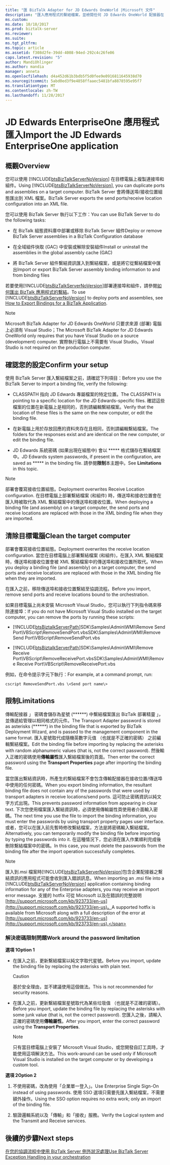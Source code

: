 ```yaml
---
title: "匯 BizTalk Adapter for JD Edwards OneWorld |Microsoft 文件"
description: "匯入應用程式的繫結檔案，並檢閱任何 JD Edwards OneWorld 配接器在 BizTalk 的限制"
ms.custom: 
ms.date: 10/18/2017
ms.prod: biztalk-server
ms.reviewer: 
ms.suite: 
ms.tgt_pltfrm: 
ms.topic: article
ms.assetid: f308d2fe-39dd-4008-94ed-292c4c26fe06
caps.latest.revision: "5"
author: MandiOhlinger
ms.author: mandia
manager: anneta
ms.openlocfilehash: d4a452d61b3bdb5f5d0fee9e0916811645938d70
ms.sourcegitcommit: 5abd0ed3f9e4858ffaaec5481bfa8878595e95f7
ms.translationtype: MT
ms.contentlocale: zh-TW
ms.lasthandoff: 11/28/2017
---
```

# <a name="import-the-jd-edwards-enterpriseone-application"></a><span data-ttu-id="7ca1e-103">JD Edwards EnterpriseOne 應用程式匯入</span><span class="sxs-lookup"><span data-stu-id="7ca1e-103">Import the JD Edwards EnterpriseOne application</span></span>
  
## <a name="overview"></a><span data-ttu-id="7ca1e-104">概觀</span><span class="sxs-lookup"><span data-stu-id="7ca1e-104">Overview</span></span>
<span data-ttu-id="7ca1e-105">您可以使用 [!INCLUDE[btsBizTalkServerNoVersion](../includes/btsbiztalkservernoversion-md.md)] 在目標電腦上複製連接埠和組件。</span><span class="sxs-lookup"><span data-stu-id="7ca1e-105">Using [!INCLUDE[btsBizTalkServerNoVersion](../includes/btsbiztalkservernoversion-md.md)], you can duplicate ports and assemblies on a target computer.</span></span> <span data-ttu-id="7ca1e-106">BizTalk Server 會將傳送埠/接收位置組態匯出到 XML 檔案。</span><span class="sxs-lookup"><span data-stu-id="7ca1e-106">BizTalk Server exports the send ports/receive location configuration into an XML file.</span></span>  
  
 <span data-ttu-id="7ca1e-107">您可以使用 BizTalk Server 執行以下工作：</span><span class="sxs-lookup"><span data-stu-id="7ca1e-107">You can use BizTalk Server to do the following tasks:</span></span>  
  
-   <span data-ttu-id="7ca1e-108">在 BizTalk 組態資料庫中部署或移除 BizTalk Server 組件</span><span class="sxs-lookup"><span data-stu-id="7ca1e-108">Deploy or remove BizTalk Server assemblies in a BizTalk Configuration database</span></span>  
  
-   <span data-ttu-id="7ca1e-109">在全域組件快取 (GAC) 中安裝或解除安裝組件</span><span class="sxs-lookup"><span data-stu-id="7ca1e-109">Install or uninstall the assemblies in the global assembly cache (GAC)</span></span>  
  
-   <span data-ttu-id="7ca1e-110">將 BizTalk Server 組件繫結資訊匯入到繫結檔案，或是將它從繫結檔案中匯出</span><span class="sxs-lookup"><span data-stu-id="7ca1e-110">Import or export BizTalk Server assembly binding information to and from binding files</span></span>  

<span data-ttu-id="7ca1e-111">若要使用[!INCLUDE[btsBizTalkServerNoVersion](../includes/btsbiztalkservernoversion-md.md)]部署連接埠和組件，請參閱[如何匯出 BizTalk 應用程式的繫結](../core/how-to-export-bindings-for-a-biztalk-application.md)。</span><span class="sxs-lookup"><span data-stu-id="7ca1e-111">To use [!INCLUDE[btsBizTalkServerNoVersion](../includes/btsbiztalkservernoversion-md.md)] to deploy ports and assemblies, see [How to Export Bindings for a BizTalk Application](../core/how-to-export-bindings-for-a-biztalk-application.md).</span></span>  
  
> [!NOTE]
>  <span data-ttu-id="7ca1e-112">Microsoft BizTalk Adapter for JD Edwards OneWorld 只要求來源 (部署) 電腦上必須有 Visual Studio；</span><span class="sxs-lookup"><span data-stu-id="7ca1e-112">The Microsoft BizTalk Adapter for JD Edwards OneWorld only requires that you have Visual Studio on a source (development) computer.</span></span> <span data-ttu-id="7ca1e-113">實際執行電腦上不需要有 Visual Studio。</span><span class="sxs-lookup"><span data-stu-id="7ca1e-113">Visual Studio is not required on the production computer.</span></span>  

## <a name="confirm-your-setup"></a><span data-ttu-id="7ca1e-114">確認您的設定</span><span class="sxs-lookup"><span data-stu-id="7ca1e-114">Confirm your setup</span></span>
<span data-ttu-id="7ca1e-115">使用 BizTalk Server 匯入繫結檔案之前，請確認下列項目：</span><span class="sxs-lookup"><span data-stu-id="7ca1e-115">Before you use the BizTalk Server to import a binding file, verify the following:</span></span>  
  
-   <span data-ttu-id="7ca1e-116">CLASSPATH 指向 JD Edwards 專屬檔案的特定位置。</span><span class="sxs-lookup"><span data-stu-id="7ca1e-116">The CLASSPATH is pointing to a specific location for the JD Edwards-specific files.</span></span> <span data-ttu-id="7ca1e-117">確認這些檔案的位置在新電腦上是相同的，否則請編輯繫結檔案。</span><span class="sxs-lookup"><span data-stu-id="7ca1e-117">Verify that the location of these files is the same on the new computer, or edit the binding file.</span></span>  
  
-   <span data-ttu-id="7ca1e-118">在新電腦上用於存放回應的資料夾存在且相同，否則請編輯繫結檔案。</span><span class="sxs-lookup"><span data-stu-id="7ca1e-118">The folders for the responses exist and are identical on the new computer, or edit the binding file.</span></span>  
  
-   <span data-ttu-id="7ca1e-119">JD Edwards 系統密碼 (如果出現在組態中) 會以 ***** 格式儲存在繫結檔案中。</span><span class="sxs-lookup"><span data-stu-id="7ca1e-119">JD Edwards system passwords, if present in the configuration, are saved as ***** in the binding file.</span></span> <span data-ttu-id="7ca1e-120">請參閱**限制**本主題中。</span><span class="sxs-lookup"><span data-stu-id="7ca1e-120">See **Limitations** in this topic.</span></span>

  
> [!NOTE]
>  <span data-ttu-id="7ca1e-121">部署會覆寫接收位置組態。</span><span class="sxs-lookup"><span data-stu-id="7ca1e-121">Deployment overwrites Receive Location configuration.</span></span> <span data-ttu-id="7ca1e-122">在目標電腦上部署繫結檔案 (和組件) 時，傳送埠和接收位置會在匯入時被取代為 XML 繫結檔案中的傳送埠和接收位置。</span><span class="sxs-lookup"><span data-stu-id="7ca1e-122">When deploying a binding file (and assembly) on a target computer, the send ports and receive locations are replaced with those in the XML binding file when they are imported.</span></span>  
  
  
## <a name="clean-the-target-computer"></a><span data-ttu-id="7ca1e-123">清除目標電腦</span><span class="sxs-lookup"><span data-stu-id="7ca1e-123">Clean the target computer</span></span>
<span data-ttu-id="7ca1e-124">部署會覆寫接收位置組態。</span><span class="sxs-lookup"><span data-stu-id="7ca1e-124">Deployment overwrites the receive location configuration.</span></span> <span data-ttu-id="7ca1e-125">當您在目標電腦上部署繫結檔案 (和組件)，在匯入 XML 繫結檔案時，傳送埠和接收位置會被 XML 繫結檔案中的傳送埠和接收位置所取代。</span><span class="sxs-lookup"><span data-stu-id="7ca1e-125">When you deploy a binding file (and assembly) on a target computer, the send ports and receive locations are replaced with those in the XML binding file when they are imported.</span></span>  
  
<span data-ttu-id="7ca1e-126">在匯入之前，移除傳送埠和接收位置繫結至協調流程。</span><span class="sxs-lookup"><span data-stu-id="7ca1e-126">Before you import, remove send ports and receive locations bound to the orchestration.</span></span>  
  
<span data-ttu-id="7ca1e-127">如果目標電腦上尚未安裝 Microsoft Visual Studio，您可以執行下列指令碼來移除連接埠：</span><span class="sxs-lookup"><span data-stu-id="7ca1e-127">If you do not have Microsoft Visual Studio installed on the target computer, you can remove the ports by running these scripts:</span></span>  
  
-   [!INCLUDE[btsBiztalkServerPath](../includes/btsbiztalkserverpath-md.md)]<span data-ttu-id="7ca1e-128">SDK\Samples\Admin\WMI\Remove Send Port\VBScript\RemoveSendPort.vbs</span><span class="sxs-lookup"><span data-stu-id="7ca1e-128">SDK\Samples\Admin\WMI\Remove Send Port\VBScript\RemoveSendPort.vbs</span></span>  
  
-   [!INCLUDE[btsBiztalkServerPath](../includes/btsbiztalkserverpath-md.md)]<span data-ttu-id="7ca1e-129">SDK\Samples\Admin\WMI\Remove Receive Port\VBScript\RemoveReceivePort.vbs</span><span class="sxs-lookup"><span data-stu-id="7ca1e-129">SDK\Samples\Admin\WMI\Remove Receive Port\VBScript\RemoveReceivePort.vbs</span></span>  
  
<span data-ttu-id="7ca1e-130">例如，在命令提示字元下執行：</span><span class="sxs-lookup"><span data-stu-id="7ca1e-130">For example, at a command prompt, run:</span></span>  
  
```
cscript RemoveSendPort.vbs \<Send port name\>
```
  
## <a name="limitations"></a><span data-ttu-id="7ca1e-131">限制</span><span class="sxs-lookup"><span data-stu-id="7ca1e-131">Limitations</span></span>
<span data-ttu-id="7ca1e-132">傳輸配接器 」 密碼會儲存為星號 (\*\*\*\*\*\*) 中繫結檔案匯出 BizTalk 部署精靈 」，並傳遞給管理以相同格式的元件。</span><span class="sxs-lookup"><span data-stu-id="7ca1e-132">The Transport Adapter password is stored as asterisks (\*\*\*\*\*\*) in the binding file that is exported by BizTalk Deployment Wizard, and is passed to the management component in the same format.</span></span> <span data-ttu-id="7ca1e-133">匯入星號取代成隨機英數字元值 （也就是不正確的密碼） 之前編輯繫結檔案。</span><span class="sxs-lookup"><span data-stu-id="7ca1e-133">Edit the binding file before importing by replacing the asterisks with random alphanumeric values (that is, not the correct password).</span></span> <span data-ttu-id="7ca1e-134">然後輸入正確的密碼使用**傳輸屬性**匯入繫結檔案後的頁面。</span><span class="sxs-lookup"><span data-stu-id="7ca1e-134">Then enter the correct password using the **Transport Properties** page after importing the binding file.</span></span>  
  
 <span data-ttu-id="7ca1e-135">當您匯出繫結資訊時，所產生的繫結檔案不會包含傳輸配接器在接收位置/傳送埠中使用的任何密碼。</span><span class="sxs-lookup"><span data-stu-id="7ca1e-135">When you export binding information, the resultant binding file does not contain any of the passwords that were used by transport adapters in receive locations/send ports.</span></span> <span data-ttu-id="7ca1e-136">這可防止密碼資訊以純文字方式出現。</span><span class="sxs-lookup"><span data-stu-id="7ca1e-136">This prevents password information from appearing in clear text.</span></span> <span data-ttu-id="7ca1e-137">下次您使用檔案匯入繫結資訊時，必須使用傳輸屬性頁使用者介面輸入密碼。</span><span class="sxs-lookup"><span data-stu-id="7ca1e-137">The next time you use the file to import the binding information, you must enter the passwords by using transport property pages user interface.</span></span> <span data-ttu-id="7ca1e-138">或者，您可以在匯入前先暫時修改繫結檔案，方法是將密碼輸入繫結檔案。</span><span class="sxs-lookup"><span data-stu-id="7ca1e-138">Alternatively, you can temporarily modify the binding file before importing by typing the passwords into it.</span></span> <span data-ttu-id="7ca1e-139">在這種情況下，您必須在匯入作業順利完成後刪除繫結檔案中的密碼。</span><span class="sxs-lookup"><span data-stu-id="7ca1e-139">In this case, you must delete the passwords from the binding file after the import operation successfully completes.</span></span>  
  
> [!NOTE]
>  <span data-ttu-id="7ca1e-140">匯入到.msi 檔案時[!INCLUDE[btsBizTalkServerNoVersion](../includes/btsbiztalkservernoversion-md.md)]包含企業配接器之繫結資訊的應用程式可能會收到匯入錯誤訊息。</span><span class="sxs-lookup"><span data-stu-id="7ca1e-140">When importing an .msi file into a [!INCLUDE[btsBizTalkServerNoVersion](../includes/btsbiztalkservernoversion-md.md)] application containing binding information for any of the Enterprise adapters, you may receive an import error message.</span></span> <span data-ttu-id="7ca1e-141">支援的 hotfix 可從 Microsoft 以及在錯誤的完整說明[http://support.microsoft.com/kb/923733/en-us](http://support.microsoft.com/kb/923733/en-us)。</span><span class="sxs-lookup"><span data-stu-id="7ca1e-141">A supported hotfix is available from Microsoft along with a full description of the error at [http://support.microsoft.com/kb/923733/en-us](http://support.microsoft.com/kb/923733/en-us).</span></span>  
  
### <a name="work-around-the-password-limitation"></a><span data-ttu-id="7ca1e-142">解決密碼限制問題</span><span class="sxs-lookup"><span data-stu-id="7ca1e-142">Work around the password limitation</span></span>  

<span data-ttu-id="7ca1e-143">**選項 1**</span><span class="sxs-lookup"><span data-stu-id="7ca1e-143">**Option 1**</span></span>  

- <span data-ttu-id="7ca1e-144">在匯入之前，更新繫結檔案以純文字取代星號。</span><span class="sxs-lookup"><span data-stu-id="7ca1e-144">Before you import, update the binding file by replacing the asterisks with plain text.</span></span>  
  
    > [!CAUTION]
    >  <span data-ttu-id="7ca1e-145">基於安全理由，並不建議使用這個做法。</span><span class="sxs-lookup"><span data-stu-id="7ca1e-145">This is not recommended for security reasons.</span></span>  
  
- <span data-ttu-id="7ca1e-146">在匯入之前，更新繫結檔案星號取代為某些垃圾值 （也就是不正確的密碼）。</span><span class="sxs-lookup"><span data-stu-id="7ca1e-146">Before you import, update the binding file by replacing the asterisks with some junk value (that is, not the correct password).</span></span> <span data-ttu-id="7ca1e-147">您匯入之後，請輸入正確的密碼使用**傳輸屬性**。</span><span class="sxs-lookup"><span data-stu-id="7ca1e-147">After you import, enter the correct password using the **Transport Properties**.</span></span>  
  
    > [!NOTE]
    >  <span data-ttu-id="7ca1e-148">只有當目標電腦上安裝了 Microsoft Visual Studio，或您開發自訂工具時，才能使用這項解決方法。</span><span class="sxs-lookup"><span data-stu-id="7ca1e-148">This work-around can be used only if Microsoft Visual Studio is installed on the target computer or by developing a custom tool.</span></span>  
  
<span data-ttu-id="7ca1e-149">**選項 2**</span><span class="sxs-lookup"><span data-stu-id="7ca1e-149">**Option 2**</span></span>  
  
1.  <span data-ttu-id="7ca1e-150">不使用密碼，改為使用「企業單一登入」。</span><span class="sxs-lookup"><span data-stu-id="7ca1e-150">Use Enterprise Single Sign-On instead of using passwords.</span></span> <span data-ttu-id="7ca1e-151">使用 SSO 選項只需要先匯入繫結檔案，不需要額外操作。</span><span class="sxs-lookup"><span data-stu-id="7ca1e-151">Using the SSO option requires no extra work; only an import of the binding file.</span></span>  
  
2.  <span data-ttu-id="7ca1e-152">驗證邏輯系統以及「傳輸」和「接收」服務。</span><span class="sxs-lookup"><span data-stu-id="7ca1e-152">Verify the Logical system and the Transmit and Receive services.</span></span>  

## <a name="next-steps"></a><span data-ttu-id="7ca1e-153">後續的步驟</span><span class="sxs-lookup"><span data-stu-id="7ca1e-153">Next steps</span></span>
[<span data-ttu-id="7ca1e-154">在您的協調流程中使用 BizTalk Server 例外狀況處理</span><span class="sxs-lookup"><span data-stu-id="7ca1e-154">Use BizTalk Server Exception Handling in your orchestration</span></span>](../core/using-biztalk-server-exception-handling1.md)